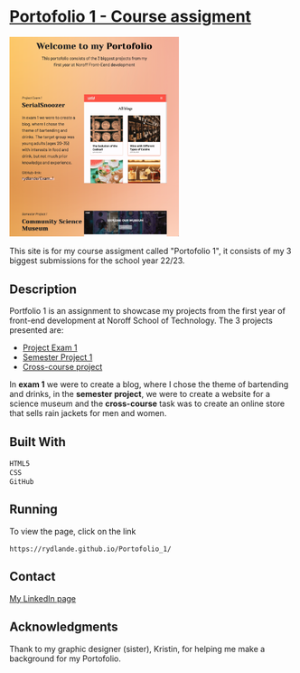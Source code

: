 # <a href="https://rydlande.github.io/Portofolio_1/">Portofolio 1 - Course assigment</a>

<a href="https://rydlande.github.io/Portofolio_1/">
<img src="./media/portofolio_img.png" alt="picture of how portofolio1 looks like when running" style="width:300px;"></a>

This site is for my course assigment called "Portofolio 1", it consists of my 3 biggest submissions for the school year 22/23.

## Description

Portfolio 1 is an assignment to showcase my projects from the first year of front-end development at Noroff School of Technology. The 3 projects presented are:

<ul>
<li><a href="https://github.com/rydlande/Exam_1">Project Exam 1</a></li>
<li><a href="https://github.com/rydlande/Semester_Project_1">Semester Project 1</a></li>
<li><a href="https://github.com/rydlande/Cross-course_project">Cross-course project</a></li>
</ul>

In <b>exam 1</b> we were to create a blog, where I chose the theme of bartending and drinks, in the <b>semester project</b>, we were to create a website for a science museum and the <b>cross-course</b> task was to create an online store that sells rain jackets for men and women.

## Built With

    HTML5
    CSS
    GitHub

## Running

To view the page, click on the link

    https://rydlande.github.io/Portofolio_1/

## Contact

<a href="https://www.linkedin.com/in/eirin-rydland-944b49210">My LinkedIn page</a>

## Acknowledgments

Thank to my graphic designer (sister), Kristin, for helping me make a background for my Portofolio.
